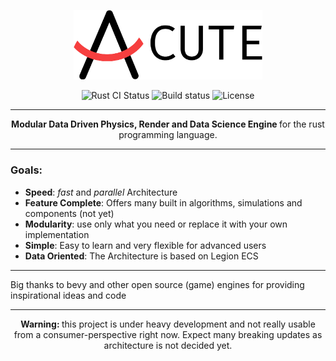 <p align="center">
  <img src="book/src/images/Acute.png" width="60%" height="40%"/>
</p>

<p align="center">
  <img src="https://github.com/TriedWorks/acute/workflows/Rust%20CI/badge.svg" alt="Rust CI Status">
  <img src="https://travis-ci.com/TriedWorks/acute.svg?branch=master" alt="Build status">
  <img src="https://img.shields.io/badge/License-Apache%202.0-blue.svg" alt="License">
</p>

-----

<p align="center">
  <strong> Modular Data Driven Physics, Render and Data Science Engine </strong> for the rust programming language.
</p>

-----

### Goals:

- **Speed**: *fast* and *parallel* Architecture
- **Feature Complete**: Offers many built in algorithms, simulations and components (not yet)
- **Modularity**: use only what you need or replace it with your own implementation
- **Simple**: Easy to learn and very flexible for advanced users
- **Data Oriented**: The Architecture is based on Legion ECS

-----

Big thanks to bevy and other open source (game) engines for providing inspirational ideas and code

-----

<p align="center">
  <strong> Warning: </strong> this project is under heavy development and not really usable from a consumer-perspective 
  right now. Expect many breaking updates as architecture is not decided yet.
</p>
